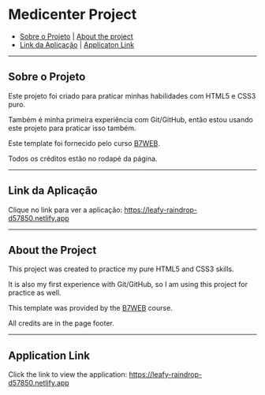 
# Medicenter Project

- [Sobre o Projeto](#sobre-o-projeto) | [About the project](#about-the-project)
- [Link da Aplicação](#link-da-aplicação) | [Applicaton Link](#application-link)

<hr>

## Sobre o Projeto

Este projeto foi criado para praticar minhas habilidades com HTML5 e CSS3 puro.

Também é minha primeira experiência com Git/GitHub, então estou usando este projeto para praticar isso também.

Este template foi fornecido pelo curso [B7WEB](https://lp.b7web.com.br/fullstack).

Todos os créditos estão no rodapé da página.

<hr>

## Link da Aplicação

Clique no link para ver a aplicação: https://leafy-raindrop-d57850.netlify.app

<hr>

## About the Project

This project was created to practice my pure HTML5 and CSS3 skills. 

It is also my first experience with Git/GitHub, so I am using this project for practice as well.

This template was provided by the [B7WEB](https://lp.b7web.com.br/fullstack) course.

All credits are in the page footer.

<hr>

## Application Link

Click the link to view the application: https://leafy-raindrop-d57850.netlify.app

